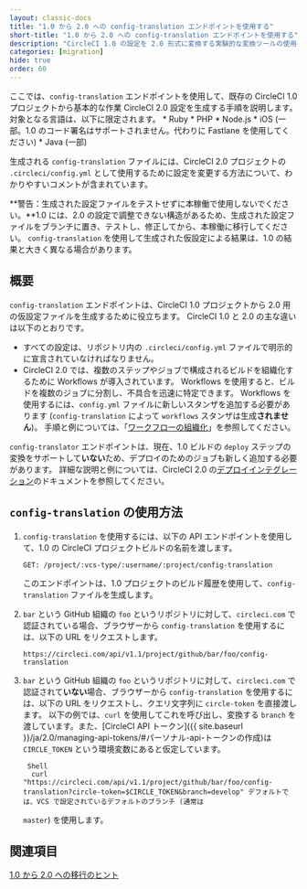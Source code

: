 ```yaml
---
layout: classic-docs
title: "1.0 から 2.0 への config-translation エンドポイントを使用する"
short-title: "1.0 から 2.0 への config-translation エンドポイントを使用する"
description: "CircleCI 1.0 の設定を 2.0 形式に変換する実験的な変換ツールの使用手順"
categories: [migration]
hide: true
order: 60
---
```


ここでは、`config-translation` エンドポイントを使用して、既存の CircleCI 1.0 プロジェクトから基本的な作業 CircleCI 2.0 設定を生成する手順を説明します。対象となる言語は、以下に限定されます。 * Ruby * PHP * Node.js * iOS (一部。1.0 のコード署名はサポートされません。代わりに Fastlane を使用してください) * Java (一部)

生成される `config-translation` ファイルには、CircleCI 2.0 プロジェクトの `.circleci/config.yml` として使用するために設定を変更する方法について、わかりやすいコメントが含まれています。

**警告：生成された設定ファイルをテストせずに本稼働で使用しないでください。**1.0 には、2.0 の設定で調整できない構造があるため、生成された設定ファイルをブランチに置き、テストし、修正してから、本稼働に移行してください。 `config-translation` を使用して生成された仮設定による結果は、1.0 の結果と大きく異なる場合があります。

## 概要

`config-translation` エンドポイントは、CircleCI 1.0 プロジェクトから 2.0 用の仮設定ファイルを生成するために役立ちます。 CircleCI 1.0 と 2.0 の主な違いは以下のとおりです。

* すべての設定は、リポジトリ内の `.circleci/config.yml` ファイルで明示的に宣言されていなければなりません。
* CircleCI 2.0 では、複数のステップやジョブで構成されるビルドを組織化するために Workflows が導入されています。 Workflows を使用すると、ビルドを複数のジョブに分割し、不具合を迅速に特定できます。 Workflows を使用するには、`config.yml` ファイルに新しいスタンザを追加する必要があります (`config-translation` によって `workflows` スタンザは生成**されません**)。 手順と例については、「[ワークフローの組織化]({{site.baseurl}}/ja/2.0/workflows/)」を参照してください。

`config-translator` エンドポイントは、現在、1.0 ビルドの `deploy` ステップの変換をサポートして**いない**ため、デプロイのためのジョブも新しく追加する必要があります。 詳細な説明と例については、CircleCI 2.0 の[デプロイインテグレーション]({{site.baseurl}}/ja/2.0/deployment-integrations/)のドキュメントを参照してください。

## `config-translation` の使用方法

1. `config-translation` を使用するには、以下の API エンドポイントを使用して、1.0 の CircleCI プロジェクトビルドの名前を渡します。

    `GET: /project/:vcs-type/:username/:project/config-translation`

    このエンドポイントは、1.0 プロジェクトのビルド履歴を使用して、`config-translation` ファイルを生成します。

2. `bar` という GitHub 組織の `foo` というリポジトリに対して、`circleci.com` で認証されている場合、ブラウザーから `config-translation` を使用するには、以下の URL をリクエストします。

    `https://circleci.com/api/v1.1/project/github/bar/foo/config-translation`

3. `bar` という GitHub 組織の `foo` というリポジトリに対して、`circleci.com` で認証されて**いない**場合、ブラウザーから `config-translation` を使用するには、以下の URL をリクエストし、クエリ文字列に `circle-token` を直接渡します。 以下の例では、`curl` を使用してこれを呼び出し、変換する `branch` を渡しています。また、[CircleCI API トークン]({{ site.baseurl }}/ja/2.0/managing-api-tokens/#パーソナル-api-トークンの作成)は `CIRCLE_TOKEN` という環境変数にあると仮定しています。

        Shell
         curl "https://circleci.com/api/v1.1/project/github/bar/foo/config-translation?circle-token=$CIRCLE_TOKEN&branch=develop" デフォルトでは、VCS で設定されているデフォルトのブランチ (通常は

    `master`) を使用します。

## 関連項目

[1.0 から 2.0 への移行のヒント]({{site.baseurl}}/2.0/migration/)
